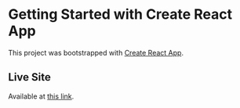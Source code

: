 # Getting Started with Create React App

This project was bootstrapped with [Create React App](https://github.com/facebook/create-react-app).

## Live Site

Available at [this link](https://jakedesposito.github.io/comm-429-museum-gallery/).
